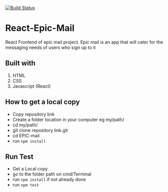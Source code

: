 [![Build Status](https://travis-ci.org/caleb-42/react-epic-mail.svg?branch=develop)](https://travis-ci.org/caleb-42/react-epic-mail)

# React-Epic-Mail

React Frontend of epic mail project. Epic mail is an app that will cater for the messaging needs of users who sign up to it

## Built with

1. HTML
2. CSS
3. Javascript (React)

## How to get a local copy

- Copy repository link
- Create a folder location in your computer eg my/path/
- cd my/path/
- git clone repository link.git
- cd EPIC-mail
- run `npm install`

## Run Test

- Get a Local copy
- go to the folder path on cmd/Terminal
- run `npm install` if not already done
- run `npm test`
